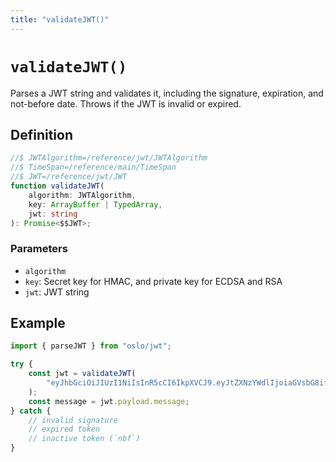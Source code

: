 ```yaml
---
title: "validateJWT()"
---
```


# `validateJWT()`

Parses a JWT string and validates it, including the signature, expiration, and not-before date. Throws if the JWT is invalid or expired.

## Definition

```ts
//$ JWTAlgorithm=/reference/jwt/JWTAlgorithm
//$ TimeSpan=/reference/main/TimeSpan
//$ JWT=/reference/jwt/JWT
function validateJWT(
	algorithm: JWTAlgorithm,
	key: ArrayBuffer | TypedArray,
	jwt: string
): Promise<$$JWT>;
```

### Parameters

- `algorithm`
- `key`: Secret key for HMAC, and private key for ECDSA and RSA
- `jwt`: JWT string

## Example

```ts
import { parseJWT } from "oslo/jwt";

try {
	const jwt = validateJWT(
		"eyJhbGciOiJIUzI1NiIsInR5cCI6IkpXVCJ9.eyJtZXNzYWdlIjoiaGVsbG8ifQ.yP03DaEblJkk9mR-Y5L7YCMzJgHL-RDPx90aXz-cuAI"
	);
	const message = jwt.payload.message;
} catch {
	// invalid signature
	// expired token
	// inactive token (`nbf`)
}
```
